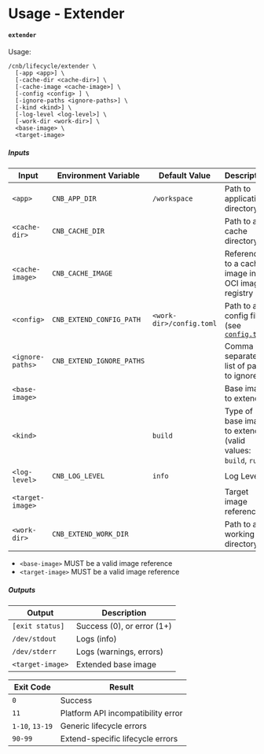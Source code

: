 # Usage - Extender

#### `extender`

Usage:

```
/cnb/lifecycle/extender \
  [-app <app>] \
  [-cache-dir <cache-dir>] \
  [-cache-image <cache-image>] \
  [-config <config> ] \
  [-ignore-paths <ignore-paths>] \
  [-kind <kind>] \
  [-log-level <log-level>] \
  [-work-dir <work-dir>] \
  <base-image> \
  <target-image>
```

##### Inputs

| Input            | Environment Variable      | Default Value            | Description                                                     |
|------------------|---------------------------|--------------------------|-----------------------------------------------------------------|
| `<app>`          | `CNB_APP_DIR`             | `/workspace`             | Path to application directory                                   |
| `<cache-dir>`    | `CNB_CACHE_DIR`           |                          | Path to a cache directory                                       |
| `<cache-image>`  | `CNB_CACHE_IMAGE`         |                          | Reference to a cache image in an OCI image registry             |
| `<config>`       | `CNB_EXTEND_CONFIG_PATH`  | `<work-dir>/config.toml` | Path to a config file (see [`config.toml`](#extend-config-toml) |
| `<ignore-paths>` | `CNB_EXTEND_IGNORE_PATHS` |                          | Comma separated list of paths to ignore                         |
| `<base-image>`   |                           |                          | Base image to extend                                            |
| `<kind>`         |                           | `build`                  | Type of base image to extend (valid values: `build`, `run`)     |
| `<log-level>`    | `CNB_LOG_LEVEL`           | `info`                   | Log Level                                                       |
| `<target-image>` |                           |                          | Target image reference                                          |
| `<work-dir>`     | `CNB_EXTEND_WORK_DIR`     |                          | Path to a working directory                                     |

- `<base-image>` MUST be a valid image reference
- `<target-image>` MUST be a valid image reference

##### Outputs

| Output           | Description                |
|------------------|----------------------------|
| `[exit status]`  | Success (0), or error (1+) |
| `/dev/stdout`    | Logs (info)                |
| `/dev/stderr`    | Logs (warnings, errors)    |
| `<target-image>` | Extended base image        |

| Exit Code       | Result                             |
|-----------------|------------------------------------|
| `0`             | Success                            |
| `11`            | Platform API incompatibility error |
| `1-10`, `13-19` | Generic lifecycle errors           |
| `90-99`         | Extend-specific lifecycle errors   |
